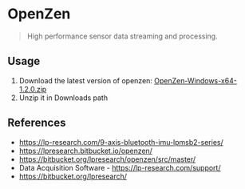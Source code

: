 # OpenZen
> High performance sensor data streaming and processing.

## Usage 
1. Download the latest version of openzen: [OpenZen-Windows-x64-1.2.0.zip](https://bitbucket.org/lpresearch/openzen/downloads/)
2. Unzip it in Downloads path


## References 
* https://lp-research.com/9-axis-bluetooth-imu-lpmsb2-series/
* https://lpresearch.bitbucket.io/openzen/ 
* https://bitbucket.org/lpresearch/openzen/src/master/ 
* Data Acquisition Software - https://lp-research.com/support/ 
* https://bitbucket.org/lpresearch/ 


